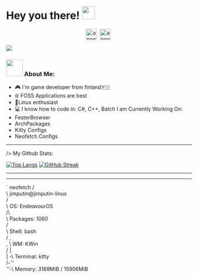 
# Hey you there! <img src="https://github.com/TheDudeThatCode/TheDudeThatCode/blob/master/Assets/Hi.gif" width="35" />
<p align="center">
<a href="https://twitter.com/contisgameshq" target="blank"><img align="center" src="https://cdn.punchng.com/wp-content/uploads/2023/07/24084806/Twitter-new-logo.jpeg" alt="apoorv__tyagi" height="30" width="30" /></a>&nbsp;
<a href="http://discord.com/users/jimputin" target="blank"><img align="center" src="https://imgs.search.brave.com/aYDbT53L_Y0Q626d5pzeVdz-qwIG7WRuzG7YLTkhwBY/rs:fit:860:0:0/g:ce/aHR0cHM6Ly9jZG4u/bG9nb2pveS5jb20v/d3AtY29udGVudC91/cGxvYWRzLzIwMjEw/NDIyMDk1MDM3L2Rp/c2NvcmQtbWFzY290/LnBuZw" alt="apoorv#4040" height="30" width="30" /></a>&nbsp;
</p>

![](https://camo.githubusercontent.com/992babdffd8c74a1502de375fbdf7e4d54773242/68747470733a2f2f6d656469612e67697068792e636f6d2f6d656469612f53576f536b4e36447854737a71494b4571762f67697068792e676966)

### <img src="https://github.com/TheDudeThatCode/TheDudeThatCode/blob/master/Assets/Developer.gif" width="45" /> About Me:
- 🎮 I'm game developer from finland🇫🇮 
- 🌐 FOSS Applications are best
- 🐧Linux enthusiast
- 💻 I know how to code in: C#, C++, Batch
I am Currently Working On:
- FesterBrowser
- ArchPackages
- Kitty Configs
- Neofetch Configs

---
/> My Github Stats:

[![Top Langs](https://github-readme-stats.vercel.app/api/top-langs/?username=Jimputinfn&layout=compact&text_color=daf7dc&bg_color=151515&hide=css,html,php)](https://github.com/anuraghazra/github-readme-stats)
[![GitHub Streak](https://github-readme-streak-stats.herokuapp.com/?user=Jimputinfn&theme=dark)](https://git.io/streak-stats)

<!--START_SECTION:waka-->

<!--END_SECTION:waka-->

---



---

`
neofetch
      /  <br />\          jimputin@jimputin-linux   <br />
     /   <br /> \         OS: EndeavourOS   <br />
    /\   <br />  \       Packages: 1060   <br />
   /     <br />   \       Shell: bash   <br />
  /   ,  <br />,   \       WM: KWin   <br />
 /   |   <br /> |  -\     Terminal: kitty   <br />
/_-''    <br />  ''-_\     Memory: 3169MiB / 15906MiB   <br />

